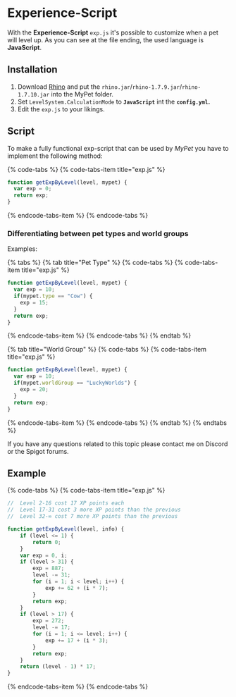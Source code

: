 # Experience-Script

With the **Experience-Script** `exp.js` it's possible to customize when a pet will level up. As you can see at the file ending, the used language is **JavaScript**.

## Installation

1. Download [Rhino](https://developer.mozilla.org/en-US/docs/Mozilla/Projects/Rhino/Download_Rhino) and put the `rhino.jar`/`rhino-1.7.9.jar`/`rhino-1.7.10.jar` into the MyPet folder.
2. Set `LevelSystem.CalculationMode` to **`JavaScript`** int the **`config.yml`.**
3. Edit the `exp.js` to your likings.

## Script

To make a fully functional exp-script that can be used by _MyPet_ you have to implement the following method:

{% code-tabs %}
{% code-tabs-item title="exp.js" %}
```javascript
function getExpByLevel(level, mypet) {
  var exp = 0;
  return exp;
}
```
{% endcode-tabs-item %}
{% endcode-tabs %}

### **Differentiating between pet types and world groups**

Examples:

{% tabs %}
{% tab title="Pet Type" %}
{% code-tabs %}
{% code-tabs-item title="exp.js" %}
```javascript
function getExpByLevel(level, mypet) {
  var exp = 10;
  if(mypet.type == "Cow") {
    exp = 15;
  }
  return exp;
}
```
{% endcode-tabs-item %}
{% endcode-tabs %}
{% endtab %}

{% tab title="World Group" %}
{% code-tabs %}
{% code-tabs-item title="exp.js" %}
```javascript
function getExpByLevel(level, mypet) {
  var exp = 10;
  if(mypet.worldGroup == "LuckyWorlds") {
    exp = 20;
  }
  return exp;
}
```
{% endcode-tabs-item %}
{% endcode-tabs %}
{% endtab %}
{% endtabs %}

If you have any questions related to this topic please contact me on Discord or the Spigot forums.

## Example

{% code-tabs %}
{% code-tabs-item title="exp.js" %}
```javascript
//  Level 2-16 cost 17 XP points each
//  Level 17-31 cost 3 more XP points than the previous
//  Level 32-∞ cost 7 more XP points than the previous

function getExpByLevel(level, info) {
    if (level <= 1) {
        return 0;
    }
    var exp = 0, i;
    if (level > 31) {
        exp = 887;
        level -= 31;
        for (i = 1; i < level; i++) {
            exp += 62 + (i * 7);
        }
        return exp;
    }
    if (level > 17) {
        exp = 272;
        level -= 17;
        for (i = 1; i <= level; i++) {
            exp += 17 + (i * 3);
        }
        return exp;
    }
    return (level - 1) * 17;
}
```
{% endcode-tabs-item %}
{% endcode-tabs %}

